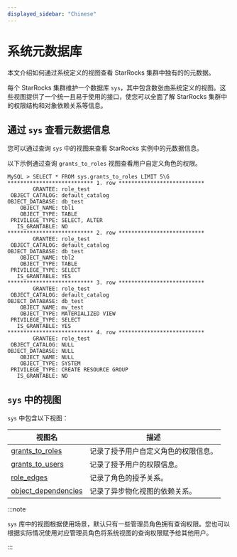 ```yaml
---
displayed_sidebar: "Chinese"
---
```


# 系统元数据库

本文介绍如何通过系统定义的视图查看 StarRocks 集群中独有的的元数据。

每个 StarRocks 集群维护一个数据库 `sys`，其中包含数张由系统定义的视图。这些视图提供了一个统一且易于使用的接口，使您可以全面了解 StarRocks 集群中的权限结构和对象依赖关系等信息。

## 通过 `sys` 查看元数据信息

您可以通过查询 `sys` 中的视图来查看 StarRocks 实例中的元数据信息。

以下示例通过查询 `grants_to_roles` 视图查看用户自定义角色的权限。

```Plain
MySQL > SELECT * FROM sys.grants_to_roles LIMIT 5\G
*************************** 1. row ***************************
        GRANTEE: role_test
 OBJECT_CATALOG: default_catalog
OBJECT_DATABASE: db_test
    OBJECT_NAME: tbl1
    OBJECT_TYPE: TABLE
 PRIVILEGE_TYPE: SELECT, ALTER
   IS_GRANTABLE: NO
*************************** 2. row ***************************
        GRANTEE: role_test
 OBJECT_CATALOG: default_catalog
OBJECT_DATABASE: db_test
    OBJECT_NAME: tbl2
    OBJECT_TYPE: TABLE
 PRIVILEGE_TYPE: SELECT
   IS_GRANTABLE: YES
*************************** 3. row ***************************
        GRANTEE: role_test
 OBJECT_CATALOG: default_catalog
OBJECT_DATABASE: db_test
    OBJECT_NAME: mv_test
    OBJECT_TYPE: MATERIALIZED VIEW
 PRIVILEGE_TYPE: SELECT
   IS_GRANTABLE: YES
*************************** 4. row ***************************
        GRANTEE: role_test
 OBJECT_CATALOG: NULL
OBJECT_DATABASE: NULL
    OBJECT_NAME: NULL
    OBJECT_TYPE: SYSTEM
 PRIVILEGE_TYPE: CREATE RESOURCE GROUP
   IS_GRANTABLE: NO
```

## `sys` 中的视图

`sys` 中包含以下视图：

| **视图名**               | **描述**                                                       |
| ----------------------- | ------------------------------------------------------------- |
| [grants_to_roles](../sys/grants_to_roles.md)     | 记录了授予用户自定义角色的权限信息。       |
| [grants_to_users](../sys/grants_to_users.md)     | 记录了授予用户的权限信息。               |
| [role_edges](../sys/role_edges.md)          | 记录了角色的授予关系。                        |
| [object_dependencies](../sys/object_dependencies.md) | 记录了异步物化视图的依赖关系。        |

:::note

`sys` 库中的视图根据使用场景，默认只有一些管理员角色拥有查询权限。您也可以根据实际情况使用对应管理员角色将系统视图的查询权限赋予给其他用户。

:::
